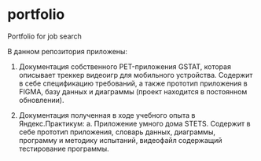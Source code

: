 # portfolio
Portfolio for job search

В данном репозитория приложены:
1. Документация собственного PET-приложения GSTAT, которая описывает треккер видеоигр для мобильного устройства. Содержит в себе спецификацию требований, а также прототип приложения в FIGMA, базу данных и диаграммы (проект находится в постоянном обновлении).

2. Документация полученная в ходе учебного опыта в Яндекс.Практикум:
	а. Приложение умного дома STETS. Содержит в себе прототип приложения, словарь данных, диаграммы, программу и методику испытаний, видеофайл содержащий тестирование программы.